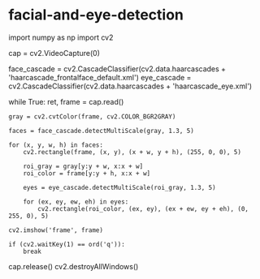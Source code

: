# facial-and-eye-detection
import numpy as np
import cv2

cap = cv2.VideoCapture(0)

face_cascade = cv2.CascadeClassifier(cv2.data.haarcascades + 'haarcascade_frontalface_default.xml')
eye_cascade = cv2.CascadeClassifier(cv2.data.haarcascades + 'haarcascade_eye.xml')


while True:
    ret, frame = cap.read()

    gray = cv2.cvtColor(frame, cv2.COLOR_BGR2GRAY)

    faces = face_cascade.detectMultiScale(gray, 1.3, 5)

    for (x, y, w, h) in faces:
        cv2.rectangle(frame, (x, y), (x + w, y + h), (255, 0, 0), 5)

        roi_gray = gray[y:y + w, x:x + w]
        roi_color = frame[y:y + h, x:x + w]

        eyes = eye_cascade.detectMultiScale(roi_gray, 1.3, 5)

        for (ex, ey, ew, eh) in eyes:
            cv2.rectangle(roi_color, (ex, ey), (ex + ew, ey + eh), (0, 255, 0), 5)

    cv2.imshow('frame', frame)

    if (cv2.waitKey(1) == ord('q')):
        break

cap.release()
cv2.destroyAllWindows()
